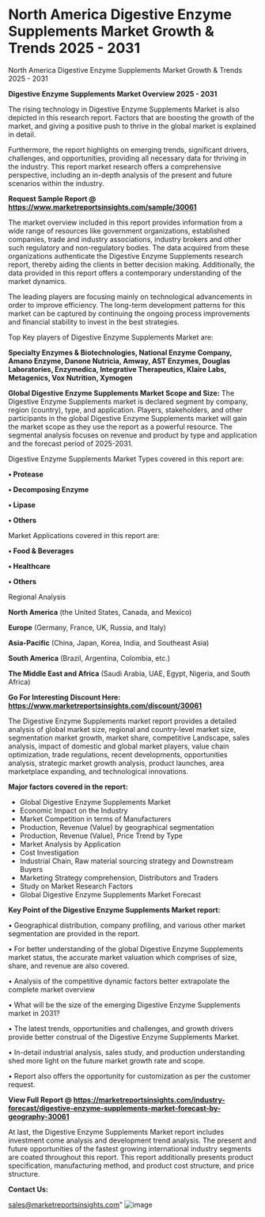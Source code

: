 # North America Digestive Enzyme Supplements Market Growth & Trends 2025 - 2031
North America Digestive Enzyme Supplements Market Growth & Trends 2025 - 2031

<Strong> Digestive Enzyme Supplements Market Overview 2025 - 2031</strong>

The rising technology in Digestive Enzyme Supplements Market is also depicted in this research report. Factors that are boosting the growth of the market, and giving a positive push to thrive in the global market is explained in detail.

Furthermore, the report highlights on emerging trends, significant drivers, challenges, and opportunities, providing all necessary data for thriving in the industry. This report market research offers a comprehensive perspective, including an in-depth analysis of the present and future scenarios within the industry.

<strong>Request Sample Report @ <a href=https://www.marketreportsinsights.com/sample/30061>https://www.marketreportsinsights.com/sample/30061</a></strong>

The market overview included in this report provides information from a wide range of resources like government organizations, established companies, trade and industry associations, industry brokers and other such regulatory and non-regulatory bodies. The data acquired from these organizations authenticate the Digestive Enzyme Supplements research report, thereby aiding the clients in better decision making. Additionally, the data provided in this report offers a contemporary understanding of the market dynamics.

The leading players are focusing mainly on technological advancements in order to improve efficiency. The long-term development patterns for this market can be captured by continuing the ongoing process improvements and financial stability to invest in the best strategies.

Top Key players of Digestive Enzyme Supplements Market are:

<strong>Specialty Enzymes & Biotechnologies, National Enzyme Company, Amano Enzyme, Danone Nutricia, Amway, AST Enzymes, Douglas Laboratories, Enzymedica, Integrative Therapeutics, Klaire Labs, Metagenics, Vox Nutrition, Xymogen</strong>

<strong><b>Global Digestive Enzyme Supplements Market Scope and Size:</b></strong>
The Digestive Enzyme Supplements market is declared segment by company, region (country), type, and application. Players, stakeholders, and other participants in the global Digestive Enzyme Supplements market will gain the market scope as they use the report as a powerful resource. The segmental analysis focuses on revenue and product by type and application and the forecast period of 2025-2031.

Digestive Enzyme Supplements Market Types covered in this report are:

<strong>• Protease

• Decomposing Enzyme

• Lipase

• Others</strong>

Market Applications covered in this report are:

<strong>• Food & Beverages

• Healthcare

• Others</strong> 

Regional Analysis

<strong>North America</strong> (the United States, Canada, and Mexico)

<strong>Europe</strong> (Germany, France, UK, Russia, and Italy)

<strong>Asia-Pacific</strong> (China, Japan, Korea, India, and Southeast Asia)

<strong>South America</strong> (Brazil, Argentina, Colombia, etc.)

<strong>The Middle East and Africa</strong> (Saudi Arabia, UAE, Egypt, Nigeria, and South Africa)

<strong>Go For Interesting Discount Here: <a href=https://www.marketreportsinsights.com/discount/30061>https://www.marketreportsinsights.com/discount/30061</a></strong>

The Digestive Enzyme Supplements market report provides a detailed analysis of global market size, regional and country-level market size, segmentation market growth, market share, competitive Landscape, sales analysis, impact of domestic and global market players, value chain optimization, trade regulations, recent developments, opportunities analysis, strategic market growth analysis, product launches, area marketplace expanding, and technological innovations.

<strong><b>Major factors covered in the report:</b></strong>
<ul>
  <li>Global Digestive Enzyme Supplements Market </li>
  <li>Economic Impact on the Industry</li>
  <li>Market Competition in terms of Manufacturers</li>
  <li>Production, Revenue (Value) by geographical segmentation</li>
  <li>Production, Revenue (Value), Price Trend by Type</li>
  <li>Market Analysis by Application</li>
  <li>Cost Investigation</li>
  <li>Industrial Chain, Raw material sourcing strategy and Downstream Buyers</li>
  <li>Marketing Strategy comprehension, Distributors and Traders</li>
  <li>Study on Market Research Factors</li>
  <li>Global Digestive Enzyme Supplements Market Forecast</li>
</ul>

<strong><b>Key Point of the Digestive Enzyme Supplements Market report:</b></strong>

• Geographical distribution, company profiling, and various other market segmentation are provided in the report.

• For better understanding of the global Digestive Enzyme Supplements market status, the accurate market valuation which comprises of size, share, and revenue are also covered.

• Analysis of the competitive dynamic factors better extrapolate the complete market overview

• What will be the size of the emerging Digestive Enzyme Supplements market in 2031?

• The latest trends, opportunities and challenges, and growth drivers provide better construal of the Digestive Enzyme Supplements Market.

• In-detail industrial analysis, sales study, and production understanding shed more light on the future market growth rate and scope.

• Report also offers the opportunity for customization as per the customer request.

<strong><b>View Full Report @ <a href=https://marketreportsinsights.com/industry-forecast/digestive-enzyme-supplements-market-forecast-by-geography-30061>https://marketreportsinsights.com/industry-forecast/digestive-enzyme-supplements-market-forecast-by-geography-30061</a></b></strong>


At last, the Digestive Enzyme Supplements Market report includes investment come analysis and development trend analysis. The present and future opportunities of the fastest growing international industry segments are coated throughout this report. This report additionally presents product specification, manufacturing method, and product cost structure, and price structure.

<strong>Contact Us:</strong>

sales@marketreportsinsights.com"
![image](https://github.com/user-attachments/assets/2d033f91-5b1a-455f-867f-f244d6921e5f)
